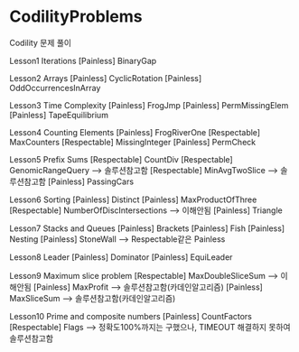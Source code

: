 # CodilityProblems

Codility 문제 풀이

Lesson1 Iterations
[Painless] BinaryGap

Lesson2 Arrays
[Painless] CyclicRotation
[Painless] OddOccurrencesInArray

Lesson3 Time Complexity
[Painless] FrogJmp
[Painless] PermMissingElem
[Painless] TapeEquilibrium

Lesson4 Counting Elements
[Painless] FrogRiverOne
[Respectable] MaxCounters
[Respectable] MissingInteger
[Painless] PermCheck

Lesson5 Prefix Sums
[Respectable] CountDiv
[Respectable] GenomicRangeQuery --> 솔루션참고함
[Respectable] MinAvgTwoSlice --> 솔루션참고함
[Painless] PassingCars

Lesson6 Sorting
[Painless] Distinct
[Painless] MaxProductOfThree
[Respectable] NumberOfDiscIntersections --> 이해안됨
[Painless] Triangle

Lesson7 Stacks and Queues
[Painless] Brackets
[Painless] Fish
[Painless] Nesting
[Painless] StoneWall --> Respectable같은 Painless

Lesson8 Leader
[Painless] Dominator
[Painless] EquiLeader

Lesson9 Maximum slice problem
[Respectable] MaxDoubleSliceSum --> 이해안됨
[Painless] MaxProfit --> 솔루션참고함(카데인알고리즘)
[Painless] MaxSliceSum --> 솔루션참고함(카데인알고리즘)

Lesson10 Prime and composite numbers
[Painless] CountFactors
[Respectable] Flags --> 정확도100%까지는 구했으나, TIMEOUT 해결하지 못하여 솔루션참고함
